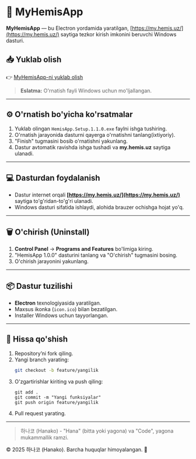 # 🚀 MyHemisApp

**MyHemisApp** — bu Electron yordamida yaratilgan, [https://my.hemis.uz/](https://my.hemis.uz/) saytiga tezkor kirish imkonini beruvchi Windows dasturi.

## 📥 Yuklab olish

👉 [MyHemisApp-ni yuklab olish](https://github.com/jasurhaydarovcode/My-Hemis-App/releases/download/v1.0.0/HemisApp.Setup.1.1.0.exe)

> **Eslatma:** O'rnatish fayli Windows uchun mo'ljallangan.

---

## ⚙️ O'rnatish bo'yicha ko'rsatmalar

1. Yuklab olingan `HemisApp.Setup.1.1.0.exe` faylni ishga tushiring.
2. O'rnatish jarayonida dasturni qayerga o'rnatishni tanlang(ixtiyoriy).
3. "Finish" tugmasini bosib o'rnatishni yakunlang.
4. Dastur avtomatik ravishda ishga tushadi va **my.hemis.uz** saytiga ulanadi.

---

## 💻 Dasturdan foydalanish

- Dastur internet orqali **[https://my.hemis.uz/](https://my.hemis.uz/)** saytiga to'g'ridan-to'g'ri ulanadi.
- Windows dasturi sifatida ishlaydi, alohida brauzer ochishga hojat yo'q.

---

## 🗑️ O'chirish (Uninstall)

1. **Control Panel** → **Programs and Features** bo'limiga kiring.
2. "HemisApp 1.0.0" dasturini tanlang va "O'chirish" tugmasini bosing.
3. O'chirish jarayonini yakunlang.

---

## 📦 Dastur tuzilishi

- **Electron** texnologiyasida yaratilgan.
- Maxsus ikonka (`icon.ico`) bilan bezatilgan.
- Installer Windows uchun tayyorlangan.

---

## 🤝 Hissa qo'shish

1. Repository’ni fork qiling.
2. Yangi branch yarating:
   ```bash
   git checkout -b feature/yangilik
   ```
3. O'zgartirishlar kiriting va push qiling:
   ```
   git add .
   git commit -m "Yangi funksiyalar"
   git push origin feature/yangilik
   ```
4. Pull request yarating.

---

> 하나코 (Hanako) - "Hana" (bitta yoki yagona) va "Code", yagona mukammallik ramzi.

© 2025 하나코 (Hanako). Barcha huquqlar himoyalangan. 🌟